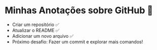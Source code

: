 # Minhas Anotações sobre GitHub 🚀

- Criar um repositório ✅
- Atualizar o README ✅
- Adicionar um novo arquivo ✅
- Próximo desafio: Fazer um commit e explorar mais comandos!
